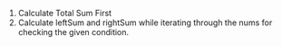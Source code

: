 1. Calculate Total Sum First
2. Calculate leftSum and rightSum while iterating through the nums for checking the given condition.

